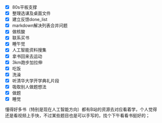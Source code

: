 - [x] 80s平板支撑
- [x] 整理选课及桌面文件
- [x] 建立反馈done_list
- [x] markdown解决列表合并问题
- [x] 做核酸
- [x] 联系买书
- [x] 睡午觉
- [x] 人工智能资料搜集
- [x] 拿书回来去运动
- [x] 3km跑步加拉伸
- [x] 吃饭
- [x] 洗澡
- [x] 听清华大学开学典礼片段
- [x] 吸取别人做题想法
- [x] 做题
- [x] 睡觉

懂得好多书（特别是现在人工智能方向）都有B站的资源去对应看着学，个人觉得还是看视频上手快，不过某些题目也是可以手写的，找个下午看看书挺好的；